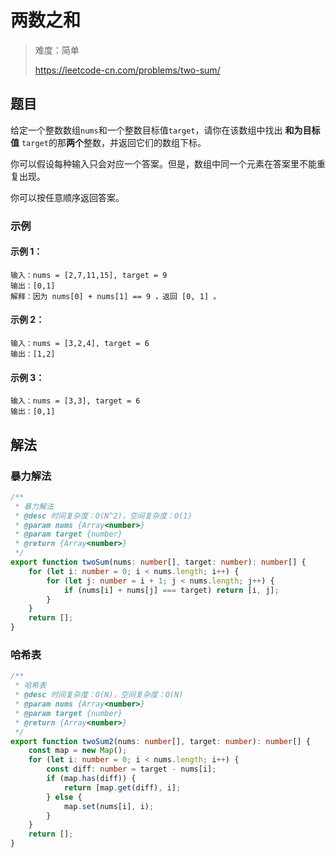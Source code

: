 # 两数之和

> 难度：简单
>
> https://leetcode-cn.com/problems/two-sum/

## 题目

给定一个整数数组`nums`和一个整数目标值`target`，请你在该数组中找出 **和为目标值** `target`的那**两个**整数，并返回它们的数组下标。

你可以假设每种输入只会对应一个答案。但是，数组中同一个元素在答案里不能重复出现。

你可以按任意顺序返回答案。

### 示例

#### 示例 1：

```
输入：nums = [2,7,11,15], target = 9
输出：[0,1]
解释：因为 nums[0] + nums[1] == 9 ，返回 [0, 1] 。
```

#### 示例 2：

```
输入：nums = [3,2,4], target = 6
输出：[1,2]
```

#### 示例 3：

```
输入：nums = [3,3], target = 6
输出：[0,1]
```

## 解法

### 暴力解法

```typescript
/**
 * 暴力解法
 * @desc 时间复杂度：O(N^2)，空间复杂度：O(1)
 * @param nums {Array<number>}
 * @param target {number}
 * @return {Array<number>}
 */
export function twoSum(nums: number[], target: number): number[] {
    for (let i: number = 0; i < nums.length; i++) {
        for (let j: number = i + 1; j < nums.length; j++) {
            if (nums[i] + nums[j] === target) return [i, j];
        }
    }
    return [];
}
```

### 哈希表

```typescript
/**
 * 哈希表
 * @desc 时间复杂度：O(N)，空间复杂度：O(N)
 * @param nums {Array<number>}
 * @param target {number}
 * @return {Array<number>}
 */
export function twoSum2(nums: number[], target: number): number[] {
    const map = new Map();
    for (let i: number = 0; i < nums.length; i++) {
        const diff: number = target - nums[i];
        if (map.has(diff)) {
            return [map.get(diff), i];
        } else {
            map.set(nums[i], i);
        }
    }
    return [];
}
```
